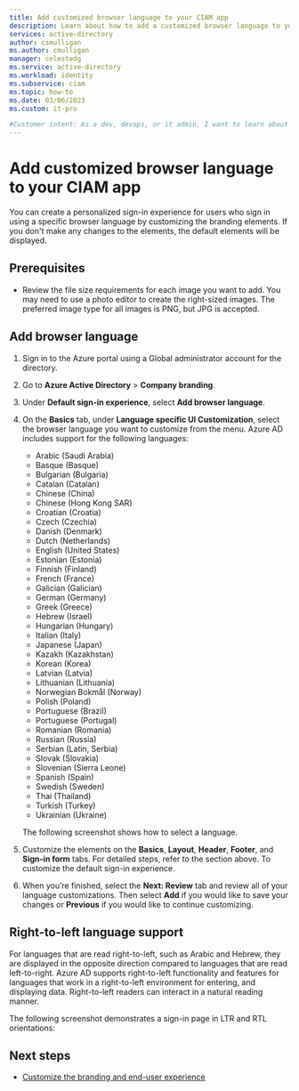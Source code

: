 ```yaml
---
title: Add customized browser language to your CIAM app
description: Learn about how to add a customized browser language to your CIAM app.
services: active-directory
author: csmulligan
ms.author: cmulligan
manager: celestedg
ms.service: active-directory
ms.workload: identity
ms.subservice: ciam
ms.topic: how-to
ms.date: 03/06/2023
ms.custom: it-pro

#Customer intent: As a dev, devops, or it admin, I want to learn about how to add customized browser languages to my CIAM app.
---
```

# Add customized browser language to your CIAM app

You can create a personalized sign-in experience for users who sign in using a specific browser language by customizing the branding elements. If you don't make any changes to the elements, the default elements will be displayed.

## Prerequisites

- Review the file size requirements for each image you want to add. You may need to use a photo editor to create the right-sized images. The preferred image type for all images is PNG, but JPG is accepted.

## Add browser language

1. Sign in to the Azure portal using a Global administrator account for the directory.

2. Go to **Azure Active Directory** > **Company branding**.

3. Under **Default sign-in experience**, select **Add browser language**. 

<!--   ![Screenshot](media/ciam-pp1/15-company-branding-add-browser-language-button.png)-->

4. On the **Basics** tab, under **Language specific UI Customization**, select the browser language you want to customize from the menu. Azure AD includes support for the following languages:

   - Arabic (Saudi Arabia)
   - Basque (Basque)
   - Bulgarian (Bulgaria)
   - Catalan (Catalan)
   - Chinese (China)
   - Chinese (Hong Kong SAR)
   - Croatian (Croatia)
   - Czech (Czechia)
   - Danish (Denmark)
   - Dutch (Netherlands)
   - English (United States)
   - Estonian (Estonia)
   - Finnish (Finland)
   - French (France)
   - Galician (Galician)
   - German (Germany)
   - Greek (Greece)
   - Hebrew (Israel)
   - Hungarian (Hungary)
   - Italian (Italy)
   - Japanese (Japan)
   - Kazakh (Kazakhstan)
   - Korean (Korea)
   - Latvian (Latvia)
   - Lithuanian (Lithuania)
   - Norwegian Bokmål (Norway)
   - Polish (Poland)
   - Portuguese (Brazil)
   - Portuguese (Portugal)
   - Romanian (Romania)
   - Russian (Russia)
   - Serbian (Latin, Serbia)
   - Slovak (Slovakia)
   - Slovenian (Sierra Leone)
   - Spanish (Spain)
   - Swedish (Sweden)
   - Thai (Thailand)
   - Turkish (Turkey)
   - Ukrainian (Ukraine)
   
   The following screenshot shows how to select a language.
   
<!--   ![Screenshot](media/ciam-pp1/16-company-branding-browser-language.png)-->

5. Customize the elements on the **Basics**, **Layout**, **Header**, **Footer**, and **Sign-in form** tabs. For detailed steps, refer to the section above. To customize the default sign-in experience.

6. When you’re finished, select the **Next: Review** tab and review all of your language customizations. Then select **Add** if you would like to save your changes or **Previous** if you would like to continue customizing.

## Right-to-left language support

For languages that are read right-to-left, such as Arabic and Hebrew, they are displayed in the opposite direction compared to languages that are read left-to-right. Azure AD supports right-to-left functionality and features for languages that work in a right-to-left environment for entering, and displaying data. Right-to-left readers can interact in a natural reading manner. 

The following screenshot demonstrates a sign-in page in LTR and RTL orientations:

<!--![Screenshot of the Azure AD sign-in page in English, Arabic and Hebrew.](./media/ciam-pp1/company-branding-rtl-support.png)-->

## Next steps

- [Customize the branding and end-user experience](how-to-customize-branding-customers.md) 